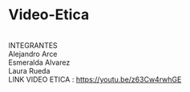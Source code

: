 # Video-Etica
<br>INTEGRANTES
<br>Alejandro Arce 
<br>Esmeralda Alvarez
<br>Laura Rueda
<br> LINK VIDEO ETICA : https://youtu.be/z63Cw4rwhGE
